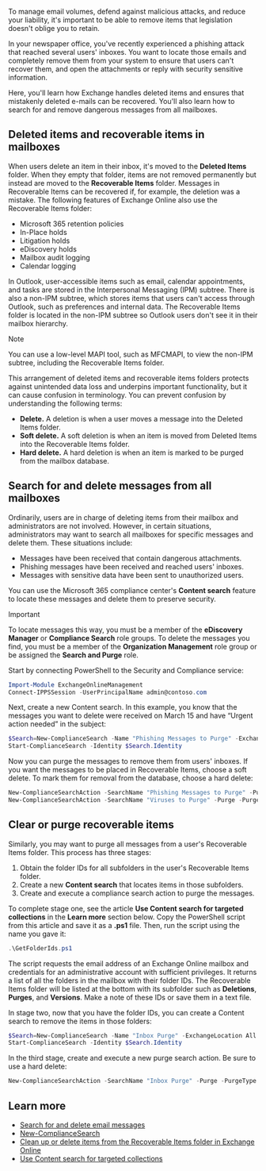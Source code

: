 To manage email volumes, defend against malicious attacks, and reduce your liability, it's important to be able to remove items that legislation doesn't oblige you to retain.

In your newspaper office, you've recently experienced a phishing attack that reached several users' inboxes. You want to locate those emails and completely remove them from your system to ensure that users can't recover them, and open the attachments or reply with security sensitive information.

Here, you'll learn how Exchange handles deleted items and ensures that mistakenly deleted e-mails can be recovered. You'll also learn how to search for and remove dangerous messages from all mailboxes.

## Deleted items and recoverable items in mailboxes

When users delete an item in their inbox, it's moved to the **Deleted Items** folder. When they empty that folder, items are not removed permanently but instead are moved to the **Recoverable Items** folder. Messages in Recoverable Items can be recovered if, for example, the deletion was a mistake. The following features of Exchange Online also use the Recoverable Items folder:

- Microsoft 365 retention policies
- In-Place holds
- Litigation holds
- eDiscovery holds
- Mailbox audit logging
- Calendar logging

In Outlook, user-accessible items such as email, calendar appointments, and tasks are stored in the Interpersonal Messaging (IPM) subtree. There is also a non-IPM subtree, which stores items that users can't access through Outlook, such as preferences and internal data. The Recoverable Items folder is located in the non-IPM subtree so Outlook users don't see it in their mailbox hierarchy.

> [!NOTE] 
> You can use a low-level MAPI tool, such as MFCMAPI, to view the non-IPM subtree, including the Recoverable Items folder.

This arrangement of deleted items and recoverable items folders protects against unintended data loss and underpins important functionality, but it can cause confusion in terminology. You can prevent confusion by understanding the following terms:

- **Delete.** A deletion is when a user moves a message into the Deleted Items folder.
- **Soft delete.** A soft deletion is when an item is moved from Deleted Items into the Recoverable Items folder.
- **Hard delete.** A hard deletion is when an item is marked to be purged from the mailbox database.

## Search for and delete messages from all mailboxes

Ordinarily, users are in charge of deleting items from their mailbox and administrators are not involved. However, in certain situations, administrators may want to search all mailboxes for specific messages and delete them. These situations include:

- Messages have been received that contain dangerous attachments.
- Phishing messages have been received and reached users' inboxes.
- Messages with sensitive data have been sent to unauthorized users.

You can use the Microsoft 365 compliance center's **Content search** feature to locate these messages and delete them to preserve security.

> [!IMPORTANT] 
> To locate messages this way, you must be a member of the **eDiscovery Manager** or **Compliance Search** role groups. To delete the messages you find, you must be a member of the **Organization Management** role group or be assigned the **Search and Purge** role.

Start by connecting PowerShell to the Security and Compliance service:

``` powershell
Import-Module ExchangeOnlineManagement
Connect-IPPSSession -UserPrincipalName admin@contoso.com
```

Next, create a new Content search. In this example, you know that the messages you want to delete were received on March 15 and have “Urgent action needed” in the subject:

``` powershell
$Search=New-ComplianceSearch -Name "Phishing Messages to Purge" -ExchangeLocation All -ContentMatchQuery '(Received:3/15/2022..3/16/2022) AND (Subject:"Urgent action needed")'
Start-ComplianceSearch -Identity $Search.Identity
```

Now you can purge the messages to remove them from users' inboxes. If you want the messages to be placed in Recoverable Items, choose a soft delete. To mark them for removal from the database, choose a hard delete:

``` powershell
New-ComplianceSearchAction -SearchName "Phishing Messages to Purge" -Purge -PurgeType SoftDelete
New-ComplianceSearchAction -SearchName "Viruses to Purge" -Purge -PurgeType HardDelete
```

## Clear or purge recoverable items

Similarly, you may want to purge all messages from a user's Recoverable Items folder. This process has three stages:

1.  Obtain the folder IDs for all subfolders in the user's Recoverable Items folder.
1.  Create a new **Content search** that locates items in those subfolders.
1.  Create and execute a compliance search action to purge the messages.

To complete stage one, see the article **Use Content search for targeted collections** in the **Learn more** section below. Copy the PowerShell script from this article and save it as a **.ps1** file. Then, run the script using the name you gave it:

``` powershell
.\GetFolderIds.ps1
```

The script requests the email address of an Exchange Online mailbox and credentials for an administrative account with sufficient privileges. It returns a list of all the folders in the mailbox with their folder IDs. The Recoverable Items folder will be listed at the bottom with its subfolder such as **Deletions**, **Purges**, and **Versions**. Make a note of these IDs or save them in a text file.

In stage two, now that you have the folder IDs, you can create a Content search to remove the items in those folders:

``` powershell
$Search=New-ComplianceSearch -Name "Inbox Purge" -ExchangeLocation All -ContentMatchQuery '(folderid:7d895d48-7e23-4a8d-8346-533c3beac15d) OR (folderid:7d895d48-7e23-4a8d-8346-533c3beac13g)'
Start-ComplianceSearch -Identity $Search.Identity
```

In the third stage, create and execute a new purge search action. Be sure to use a hard delete:

``` powershell
New-ComplianceSearchAction -SearchName "Inbox Purge" -Purge -PurgeType HardDelete
```

## Learn more

- [Search for and delete email messages](/microsoft-365/compliance/search-for-and-delete-messages-in-your-organization)
- [New-ComplianceSearch](/powershell/module/exchange/New-ComplianceSearch)
- [Clean up or delete items from the Recoverable Items folder in Exchange Online](/exchange/security-and-compliance/recoverable-items-folder/clean-up-deleted-items)
- [Use Content search for targeted collections](/microsoft-365/compliance/use-content-search-for-targeted-collections)
